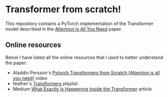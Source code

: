 # Transformer from scratch!

This repository contains a PyTorch implementation of the Transformer model described in the [Attention Is All You Need](https://arxiv.org/abs/1706.03762) paper.

## Online resources

Below I have listed all the online resources that I used to better understand the paper:

- Aladdin Persson's [Pytorch Transformers from Scratch (Attention is all you need)](https://www.youtube.com/watch?v=U0s0f995w14) video
- feather's [Transformers](https://youtube.com/playlist?list=PLQWPycXvOsB-2rylhr9ltoWuvybuGKBHD) playlist
- Medium [What Exactly Is Happening Inside the Transformer](https://medium.com/swlh/what-exactly-is-happening-inside-the-transformer-b7f713d7aded) article
